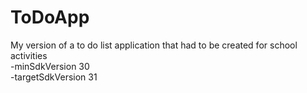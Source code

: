 # ToDoApp
My version of a to do list application that had to be created for school activities
<br>
-minSdkVersion 30
<br>
-targetSdkVersion 31
